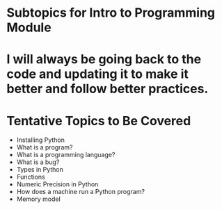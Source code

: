 # Subtopics for Intro to Programming Module

# I will always be going back to the code and updating it to make it better and follow better practices.

# Tentative Topics to Be Covered

* Installing Python
* What is a program?
* What is a programming language?
* What is a bug?
* Types in Python
* Functions
* Numeric Precision in Python
* How does a machine run a Python program?
* Memory model
